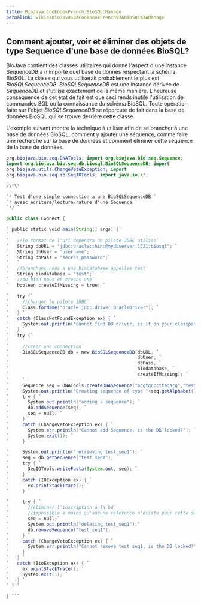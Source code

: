 ```yaml
---
title: BioJava:CookbookFrench:BioSQL:Manage
permalink: wikis/BioJava%3ACookbookFrench%3ABioSQL%3AManage
---
```


Comment ajouter, voir et éliminer des objets de type Sequence d'une base de données BioSQL?
-------------------------------------------------------------------------------------------

BioJava contient des classes utilitaires qui donne l'aspect d'une
instance SequenceDB à n'importe quel base de donnés respectant la schéma
BioSQL. La classe qui vous utiliserait probablement le plus est
*BioSQLSequenceDB*. *BioSQLSequenceDB* est une instance dérivée de
*SequenceDB* et s'utilise exactement de la même manière. L'heureuse
conséquence de cet état de fait est que ceci rends inutile l'utilisation
de commandes SQL ou la connaissance du schéma BioSQL. Toute opération
faite sur l'objet *BioSQLSequenceDB* se répercute de fait dans la base
de données BioSQL qui se trouve derrière cette classe.

L'exemple suivant montre la technique à utiliser afin de se brancher à
une base de données BioSQL, comment y ajouter une séquence, comme faire
une recherche sur la base de données et comment éliminer cette séquence
de la base de données.

```java import org.biojava.bio.BioException; import
org.biojava.bio.seq.DNATools; import org.biojava.bio.seq.Sequence;
import org.biojava.bio.seq.db.biosql.BioSQLSequenceDB; import
org.biojava.utils.ChangeVetoException; import
org.biojava.bio.seq.io.SeqIOTools; import java.io.\*;

/\*\*

`* Test d'une simple connection a une BioSQLSequenceDB `  
`* aveec ecriture/lecture/rature d'une Sequence `  
`*/ `

public class Connect {

` public static void main(String[] args) {`  
`   `  
`   //le format de l'url dependra du pilote JDBC utilise`  
`   String dbURL = "jdbc:oracle:thin:@mydbserver:1521:biosql"; `  
`   String dbUser = "username"; `  
`   String dbPass = "secret_password";`  
`   `  
`   //branchons nous a une biodatabase appellee test`  
`   String biodatabase = "test";`  
`   //ou bien nous en creons une`  
`   boolean createIfMissing = true; `

`   try {`  
`     //charger le pilote JDBC`  
`     Class.forName("oracle.jdbc.driver.OracleDriver"); `  
`   } `  
`   catch (ClassNotFoundException ex) { `  
`     System.out.println("Cannot find DB driver, is it on your classpath?"); `  
`   } `  
`   try {`  
`     `  
`     //creer une connection`  
`     BioSQLSequenceDB db = new BioSQLSequenceDB(dbURL, `  
`                                                dbUser, `  
`                                                dbPass, `  
`                                                biodatabase, `  
`                                                createIfMissing); `  
`     `  
`     Sequence seq = DNATools.createDNASequence("acgtggccttagacg","test_seq1"); `  
`     System.out.println("Creating sequence of type "+seq.getAlphabet().getName()); `  
`     try { `  
`       System.out.println("adding a sequence"); `  
`       db.addSequence(seq); `  
`       seq = null; `  
`     } `  
`     catch (ChangeVetoException ex) { `  
`       System.err.println("Cannot add Sequence, is the DB locked?"); `  
`       System.exit(1); `  
`     } `

`     System.out.println("retrieving test_seq1"); `  
`     seq = db.getSequence("test_seq1"); `  
`     try { `  
`       SeqIOTools.writeFasta(System.out, seq); `  
`     } `  
`     catch (IOException ex) { `  
`       ex.printStackTrace(); `  
`     } `

`     try { `  
`       //eliminer l'inscription a la bd`  
`       //impossible a moins qu'aucune reference n'existe pour cette sequence `  
`       seq = null;`  
`       System.out.println("deleting test_seq1");`  
`       db.removeSequence("test_seq1"); `  
`     } `  
`     catch (ChangeVetoException ex) { `  
`       System.err.println("Cannot remove test_seq1, is the DB locked?"); `  
`     } `  
`   } `  
`   catch (BioException ex) { `  
`     ex.printStackTrace(); `  
`     System.exit(1); `  
`   } `  
` } `

} ```
